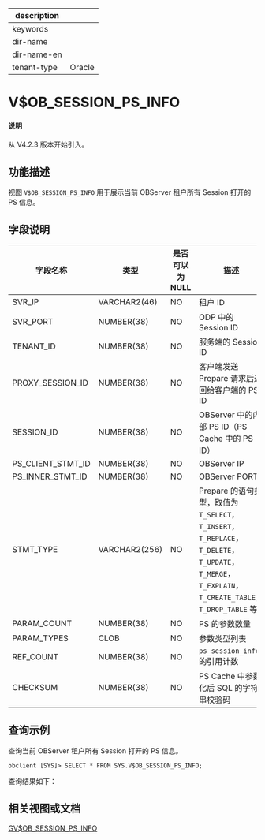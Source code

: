 |description||
|---|---|
|keywords||
|dir-name||
|dir-name-en||
|tenant-type| Oracle|

# V$OB_SESSION_PS_INFO

<main id="notice" type='explain'>
  <h4>说明</h4>
  <p>从 V4.2.3 版本开始引入。</p>
</main>

## 功能描述

视图 `V$OB_SESSION_PS_INFO` 用于展示当前 OBServer 租户所有 Session 打开的 PS 信息。

## 字段说明

| **字段名称** | **类型** | **是否可以为 NULL** | **描述** |
| --- | --- | --- | --- |
| SVR_IP | VARCHAR2(46) | NO | 租户 ID |
| SVR_PORT | NUMBER(38) | NO | ODP 中的 Session ID |
| TENANT_ID | NUMBER(38) | NO | 服务端的 Session ID |
| PROXY_SESSION_ID | NUMBER(38) | NO | 客户端发送 Prepare 请求后返回给客户端的 PS ID |
| SESSION_ID | NUMBER(38) | NO | OBServer 中的内部 PS ID（PS Cache 中的 PS ID） |
| PS_CLIENT_STMT_ID | NUMBER(38) | NO | OBServer IP |
| PS_INNER_STMT_ID | NUMBER(38) | NO | OBServer PORT |
| STMT_TYPE | VARCHAR2(256) | NO | Prepare 的语句类型，取值为 `T_SELECT`，`T_INSERT`，`T_REPLACE`，`T_DELETE`，`T_UPDATE`，`T_MERGE`，`T_EXPLAIN`，`T_CREATE_TABLE`，`T_DROP_TABLE` 等 |
| PARAM_COUNT | NUMBER(38) | NO |  PS 的参数数量 |
| PARAM_TYPES | CLOB | NO | 参数类型列表 |
| REF_COUNT | NUMBER(38) | NO | `ps_session_info` 的引用计数 |
| CHECKSUM | NUMBER(38) | NO | PS Cache 中参数化后 SQL  的字符串校验码 |

## 查询示例

查询当前 OBServer 租户所有 Session 打开的 PS 信息。

```shell
obclient [SYS]> SELECT * FROM SYS.V$OB_SESSION_PS_INFO;
```

查询结果如下：

## 相关视图或文档

[GV$OB_SESSION_PS_INFO](18000.gv-ob_session_ps_info-of-oracle-mode.md)
